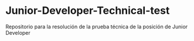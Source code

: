 # Junior-Developer-Technical-test
Repositorio para la resolución de la prueba técnica de la posición de Junior Developer
